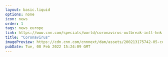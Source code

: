 ```yaml
---
layout: basic.liquid
options: none
icon: news
order: 1
tags: news_europe
link: https://www.cnn.com/specials/world/coronavirus-outbreak-intl-hnk
title: "Coronavirus"
imagePreview: https://cdn.cnn.com/cnnnext/dam/assets/200213175742-05-coronavirus-0213-video-synd-2.jpg
pubDate: Tue, 08 Feb 2022 15:24:09 GMT
---
```

